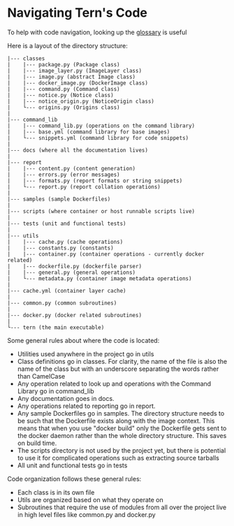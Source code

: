 # Navigating Tern's Code

To help with code navigation, looking up the [glossary](/docs/glossary.md) is useful

Here is a layout of the directory structure:

```
|--- classes
|    |--- package.py (Package class)
|    |--- image_layer.py (ImageLayer class)
|    |--- image.py (abstract Image class)
|    |--- docker_image.py (DockerImage class)
|    |--- command.py (Command class)
|    |--- notice.py (Notice class)
|    |--- notice_origin.py (NoticeOrigin class)
|    └--- origins.py (Origins class)
|
|--- command_lib
|    |--- command_lib.py (operations on the command library)
|    |--- base.yml (command library for base images)
|    └--- snippets.yml (command library for code snippets)
|
|--- docs (where all the documentation lives)
|
|--- report
|    |--- content.py (content generation)
|    |--- errors.py (error messages)
|    |--- formats.py (report formats or string snippets)
|    └--- report.py (report collation operations)
|
|--- samples (sample Dockerfiles)
|
|--- scripts (where container or host runnable scripts live)
|
|--- tests (unit and functional tests)
|
|--- utils
|    |--- cache.py (cache operations)
|    |--- constants.py (constants)
|    |--- container.py (container operations - currently docker related)
|    |--- dockerfile.py (dockerfile parser)
|    |--- general.py (general operations)
|    └--- metadata.py (container image metadata operations)
|
|--- cache.yml (container layer cache)
|
|--- common.py (common subroutines)
|
|--- docker.py (docker related subroutines)
|
└--- tern (the main executable)
```

Some general rules about where the code is located:
- Utilities used anywhere in the project go in utils
- Class definitions go in classes. For clarity, the name of the file is also the name of the class but with an underscore separating the words rather than CamelCase
- Any operation related to look up and operations with the Command Library go in command_lib
- Any documentation goes in docs.
- Any operations related to reporting go in report.
- Any sample Dockerfiles go in samples. The directory structure needs to be such that the Dockerfile exists along with the image context. This means that when you use "docker build" only the Dockerfile gets sent to the docker daemon rather than the whole directory structure. This saves on build time.
- The scripts directory is not used by the project yet, but there is potential to use it for complicated operations such as extracting source tarballs
- All unit and functional tests go in tests

Code organization follows these general rules:
- Each class is in its own file
- Utils are organized based on what they operate on
- Subroutines that require the use of modules from all over the project live in high level files like common.py and docker.py 
